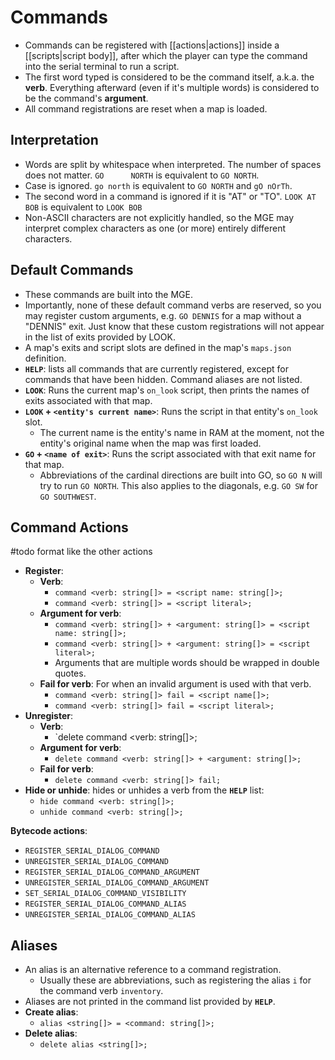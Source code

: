 # Commands

- Commands can be registered with [[actions|actions]] inside a [[scripts|script body]], after which the player can type the command into the serial terminal to run a script.
- The first word typed is considered to be the command itself, a.k.a. the **verb**. Everything afterward (even if it's multiple words) is considered to be the command's **argument**.
- All command registrations are reset when a map is loaded.

## Interpretation

- Words are split by whitespace when interpreted. The number of spaces does not matter. `GO      NORTH` is equivalent to `GO NORTH`.
- Case is ignored. `go north` is equivalent to `GO NORTH` and `gO nOrTh`.
- The second word in a command is ignored if it is "AT" or "TO". `LOOK AT BOB` is equivalent to `LOOK BOB`
- Non-ASCII characters are not explicitly handled, so the MGE may interpret complex characters as one (or more) entirely different characters.

## Default Commands

- These commands are built into the MGE.
- Importantly, none of these default command verbs are reserved, so you may register custom arguments, e.g. `GO DENNIS` for a map without a "DENNIS" exit. Just know that these custom registrations will not appear in the list of exits provided by LOOK.
- A map's exits and script slots are defined in the map's `maps.json` definition.
- **`HELP`**: lists all commands that are currently registered, except for commands that have been hidden. Command aliases are not listed.
- **`LOOK`**: Runs the current map's `on_look` script, then prints the names of exits associated with that map.
- **`LOOK` + `<entity's current name>`**: Runs the script in that entity's `on_look` slot.
	- The current name is the entity's name in RAM at the moment, not the entity's original name when the map was first loaded.
- **`GO` + `<name of exit>`**: Runs the script associated with that exit name for that map.
	- Abbreviations of the cardinal directions are built into GO, so `GO N` will try to run `GO NORTH`. This also applies to the diagonals, e.g. `GO SW` for `GO SOUTHWEST`.

## Command Actions

#todo format like the other actions

- **Register**:
	- **Verb**:
		-  `command <verb: string[]> = <script name: string[]>;`
		-  `command <verb: string[]> = <script literal>;`
	- **Argument for verb**:
		-  `command <verb: string[]> + <argument: string[]> = <script name: string[]>;`
		-  `command <verb: string[]> + <argument: string[]> = <script literal>;`
		- Arguments that are multiple words should be wrapped in double quotes.
	- **Fail for verb**: For when an invalid argument is used with that verb.
		-  `command <verb: string[]> fail = <script name[]>;`
		-  `command <verb: string[]> fail = <script literal>;`
- **Unregister**:
	- **Verb**:
		-  `delete command <verb: string[]>;
	- **Argument for verb**:
		-  `delete command <verb: string[]> + <argument: string[]>;`
	- **Fail for verb**:
		-  `delete command <verb: string[]> fail;`
- **Hide or unhide**: hides or unhides a verb from the **`HELP`** list:
	- `hide command <verb: string[]>;`
	- `unhide command <verb: string[]>;`

**Bytecode actions**:

- `REGISTER_SERIAL_DIALOG_COMMAND`
- `UNREGISTER_SERIAL_DIALOG_COMMAND`
- `REGISTER_SERIAL_DIALOG_COMMAND_ARGUMENT`
- `UNREGISTER_SERIAL_DIALOG_COMMAND_ARGUMENT`
- `SET_SERIAL_DIALOG_COMMAND_VISIBILITY`
- `REGISTER_SERIAL_DIALOG_COMMAND_ALIAS`
- `UNREGISTER_SERIAL_DIALOG_COMMAND_ALIAS`

## Aliases

- An alias is an alternative reference to a command registration.
	- Usually these are abbreviations, such as registering the alias `i` for the command verb `inventory`.
- Aliases are not printed in the command list provided by **`HELP`**.
- **Create alias**:
	- `alias <string[]> = <command: string[]>;`
- **Delete alias**:
	- `delete alias <string[]>;`
